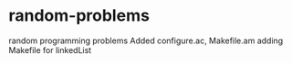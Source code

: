 random-problems
===============
 random programming problems
 Added configure.ac, Makefile.am 
 adding Makefile for linkedList